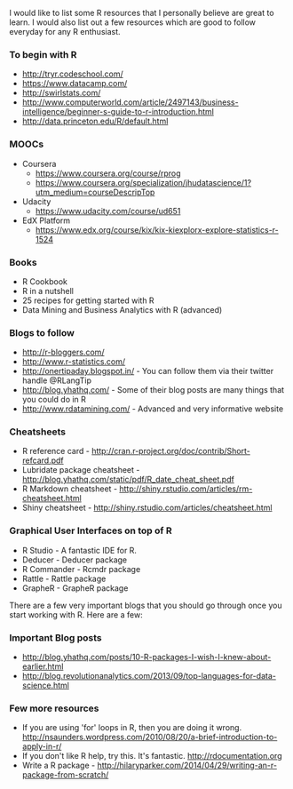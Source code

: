 I would like to list some R resources that I personally believe are great to learn. I would also list out a few resources which are good to follow everyday for any R enthusiast.

### To begin with R
  * http://tryr.codeschool.com/
  * https://www.datacamp.com/
  * http://swirlstats.com/
  * http://www.computerworld.com/article/2497143/business-intelligence/beginner-s-guide-to-r-introduction.html
  * http://data.princeton.edu/R/default.html

### MOOCs
  * Coursera
    * https://www.coursera.org/course/rprog
    * https://www.coursera.org/specialization/jhudatascience/1?utm_medium=courseDescripTop
  * Udacity
    * https://www.udacity.com/course/ud651
  * EdX Platform
    * https://www.edx.org/course/kix/kix-kiexplorx-explore-statistics-r-1524

### Books
  * R Cookbook
  * R in a nutshell
  * 25 recipes for getting started with R
  * Data Mining and Business Analytics with R (advanced)

### Blogs to follow
  * http://r-bloggers.com/
  * http://www.r-statistics.com/
  * http://onertipaday.blogspot.in/ - You can follow them via their twitter handle @RLangTip
  * http://blog.yhathq.com/ - Some of their blog posts are many things that you could do in R
  * http://www.rdatamining.com/ - Advanced and very informative website

### Cheatsheets
  * R reference card - http://cran.r-project.org/doc/contrib/Short-refcard.pdf
  * Lubridate package cheatsheet - http://blog.yhathq.com/static/pdf/R_date_cheat_sheet.pdf
  * R Markdown cheatsheet - http://shiny.rstudio.com/articles/rm-cheatsheet.html
  * Shiny cheatsheet - http://shiny.rstudio.com/articles/cheatsheet.html

### Graphical User Interfaces on top of R
  * R Studio - A fantastic IDE for R.
  * Deducer - Deducer package
  * R Commander - Rcmdr package
  * Rattle - Rattle package
  * GrapheR - GrapheR package

There are a few very important blogs that you should go through once you start working with R. Here are a few:
### Important Blog posts
  * http://blog.yhathq.com/posts/10-R-packages-I-wish-I-knew-about-earlier.html
  * http://blog.revolutionanalytics.com/2013/09/top-languages-for-data-science.html

### Few more resources
  * If you are using 'for' loops in R, then you are doing it wrong. http://nsaunders.wordpress.com/2010/08/20/a-brief-introduction-to-apply-in-r/
  * If you don't like R help, try this. It's fantastic. http://rdocumentation.org
  * Write a R package - http://hilaryparker.com/2014/04/29/writing-an-r-package-from-scratch/
